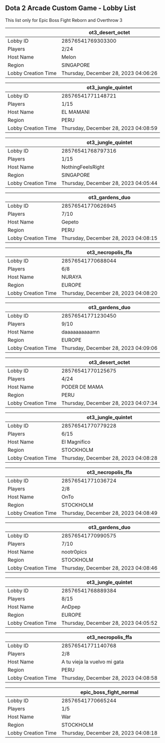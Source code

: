## Dota 2 Arcade Custom Game - Lobby List

This list only for Epic Boss Fight Reborn and Overthrow 3

|  | ot3_desert_octet |
| ------ | ------ |
| Lobby ID | 28576541769303300 |
| Players | 2/24 |
| Host Name | Melon |
| Region | SINGAPORE |
| Lobby Creation Time | Thursday, December 28, 2023 04:06:26 |


|  | ot3_jungle_quintet |
| ------ | ------ |
| Lobby ID | 28576541771148721 |
| Players | 1/15 |
| Host Name | EL MAMANI |
| Region | PERU |
| Lobby Creation Time | Thursday, December 28, 2023 04:08:59 |


|  | ot3_jungle_quintet |
| ------ | ------ |
| Lobby ID | 28576541768797316 |
| Players | 1/15 |
| Host Name | NothingFeelsRight |
| Region | SINGAPORE |
| Lobby Creation Time | Thursday, December 28, 2023 04:05:44 |


|  | ot3_gardens_duo |
| ------ | ------ |
| Lobby ID | 28576541770626945 |
| Players | 7/10 |
| Host Name | Gepeto |
| Region | PERU |
| Lobby Creation Time | Thursday, December 28, 2023 04:08:15 |


|  | ot3_necropolis_ffa |
| ------ | ------ |
| Lobby ID | 28576541770688044 |
| Players | 6/8 |
| Host Name | NURAYA |
| Region | EUROPE |
| Lobby Creation Time | Thursday, December 28, 2023 04:08:20 |


|  | ot3_gardens_duo |
| ------ | ------ |
| Lobby ID | 28576541771230450 |
| Players | 9/10 |
| Host Name | daaaaaaaaaamn |
| Region | EUROPE |
| Lobby Creation Time | Thursday, December 28, 2023 04:09:06 |


|  | ot3_desert_octet |
| ------ | ------ |
| Lobby ID | 28576541770125675 |
| Players | 4/24 |
| Host Name | PODER DE MAMA |
| Region | PERU |
| Lobby Creation Time | Thursday, December 28, 2023 04:07:34 |


|  | ot3_jungle_quintet |
| ------ | ------ |
| Lobby ID | 28576541770779228 |
| Players | 6/15 |
| Host Name | El Magnifico |
| Region | STOCKHOLM |
| Lobby Creation Time | Thursday, December 28, 2023 04:08:28 |


|  | ot3_necropolis_ffa |
| ------ | ------ |
| Lobby ID | 28576541771036724 |
| Players | 2/8 |
| Host Name | OnTo |
| Region | STOCKHOLM |
| Lobby Creation Time | Thursday, December 28, 2023 04:08:49 |


|  | ot3_gardens_duo |
| ------ | ------ |
| Lobby ID | 28576541770990575 |
| Players | 7/10 |
| Host Name | nootr0pics |
| Region | STOCKHOLM |
| Lobby Creation Time | Thursday, December 28, 2023 04:08:46 |


|  | ot3_jungle_quintet |
| ------ | ------ |
| Lobby ID | 28576541768889384 |
| Players | 8/15 |
| Host Name | AnDpep |
| Region | EUROPE |
| Lobby Creation Time | Thursday, December 28, 2023 04:05:52 |


|  | ot3_necropolis_ffa |
| ------ | ------ |
| Lobby ID | 28576541771140768 |
| Players | 2/8 |
| Host Name | A tu vieja la vuelvo mi gata |
| Region | PERU |
| Lobby Creation Time | Thursday, December 28, 2023 04:08:58 |


|  | epic_boss_fight_normal |
| ------ | ------ |
| Lobby ID | 28576541770665244 |
| Players | 1/5 |
| Host Name | War |
| Region | STOCKHOLM |
| Lobby Creation Time | Thursday, December 28, 2023 04:08:18 |



